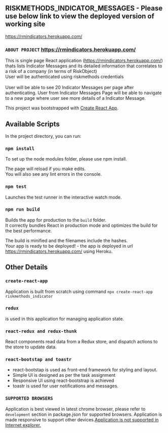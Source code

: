 ## RISKMETHODS_INDICATOR_MESSAGES - Please use below link to view the deployed version of working site
https://rmindicators.herokuapp.com/

### `ABOUT PROJECT` https://rmindicators.herokuapp.com/
This is single page React application (https://rmindicators.herokuapp.com/) thats lists Indicator Messages
and its detailed information that correlates to a risk of a company (in terms of RiskObject) <br/> User will be authenticated using riskmethods credentials <br/> <br/>User will be  able to see 20 Indicator Messages per page after authenticating.
User from Indicator Messages Page will be able to navigate to a new page
where user see more details of a Indicator Message.

This project was bootstrapped with [Create React App](https://github.com/facebook/create-react-app).

## Available Scripts

In the project directory, you can run:

### `npm install`

To set up the node modules folder, please use npm install.<br />

The page will reload if you make edits.<br />
You will also see any lint errors in the console.

### `npm test`

Launches the test runner in the interactive watch mode.<br />

### `npm run build`

Builds the app for production to the `build` folder.<br />
It correctly bundles React in production mode and optimizes the build for the best performance.

The build is minified and the filenames include the hashes.<br />
Your app is ready to be deployed! - the app is deployed in url https://rmindicators.herokuapp.com/ using Heroku.

## Other Details

### `create-react-app`
Application is built from scratch using command `npx create-react-app riskmethods_indicator`

### `redux`
is used in this application for managing application state.

### `react-redux and redux-thunk`
React components read data from a Redux store, and dispatch actions to the store to update data.

### `react-bootstap and toastr`
- react-bootstap is used as front-end framework for styling and layout.
- Simple UI is designed as per the task assignment
- Responsive UI using react-bootstrap is achieved
- toastr is used for user notifications and messages.

### `SUPPORTED BROWSERS`
Application is best viewed in latest chrome browser, please refer to `development` section in package.json for supported browsers. Application is made responsive to support other devices.<u>Application is not supported in Internet explorer.</u>

